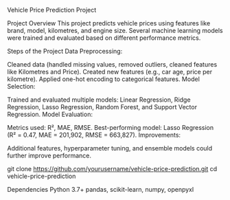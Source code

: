 Vehicle Price Prediction Project

Project Overview
This project predicts vehicle prices using features like brand, model, kilometres, and engine size. Several machine learning models were trained and evaluated based on different performance metrics.

Steps of the Project
Data Preprocessing:

Cleaned data (handled missing values, removed outliers, cleaned features like Kilometres and Price).
Created new features (e.g., car age, price per kilometre).
Applied one-hot encoding to categorical features.
Model Selection:

Trained and evaluated multiple models: Linear Regression, Ridge Regression, Lasso Regression, Random Forest, and Support Vector Regression.
Model Evaluation:

Metrics used: R², MAE, RMSE.
Best-performing model: Lasso Regression (R² = 0.47, MAE = 201,902, RMSE = 663,827).
Improvements:

Additional features, hyperparameter tuning, and ensemble models could further improve performance.

git clone https://github.com/yourusername/vehicle-price-prediction.git
cd vehicle-price-prediction

Dependencies
Python 3.7+
pandas, scikit-learn, numpy, openpyxl
